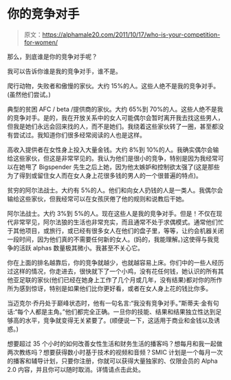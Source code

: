 # 你的竞争对手

> 原文：<https://alphamale20.com/2011/10/17/who-is-your-competition-for-women/>

那么，到底谁是你的竞争对手呢？

我可以告诉你谁是我的竞争对手，谁不是。

爬行动物，失败者和傲慢的家伙。大约 15%的人。这些人绝不是我的竞争对手。(虽然他们尝试。)

典型的贫困 AFC / beta /提供商的家伙。大约 65%到 70%的人。这些人绝不是我的竞争对手。是的，我在开放关系中的女人可能偶尔会暂时离开我去找这些男人，但我是她们永远会回来找的人，而不是她们。我绕着这些家伙转了一圈，甚至都没有尝试过。我知道你们很多经常阅读的人也是这样。

高收入提供者在女性身上投入大量金钱。大约 8%到 10%的人。我确实偶尔会输给这些家伙，但这是非常罕见的。我认为他们是很小的竞争，特别是因为我经常可以在她甩了 Bigspender 先生之后上她，因为他太嫉妒和控制欲太强了(这是那些为了得到或留住女人而在女人身上花很多钱的男人的一个很普遍的特点)。

贫穷的阿尔法战士。大约有 5%的人。他们和向女人扔钱的人是一类人。我偶尔会输给这些家伙，但我经常可以在女孩厌倦了他的规则和说教后干她。

阿尔法战士。大约 3%到 5%的人。现在这些人是我的竞争对手。但是！不仅在现代非常罕见，阿尔法狼的生活也非常充实，而且通常不处于求偶模式。通常他们忙于其他项目，或旅行，或已经有很多女人在他们的盘子里，等等，让约会机器关闭一段时间，因为他们真的不需要任何新的女人。(妈的，我能理解。)这使得与我竞争的活跃 alphas 数量极其微小。我甚至不关心它。

你在上面的排名越靠后，你的竞争就越少，也就越容易上床。你们中的一些人经历过这样的情况，你走进去，很快就下了一个小鸡，没有花任何钱，她认识的所有其他亚足联的家伙(他们已经在她身上工作了几个月或几年，没有结果)都对你的所作所为感到惊讶，特别是如果他们比你更好看，或者在女人身上花的钱比你多。

当迈克尔·乔丹处于巅峰状态时，他有一句名言:“我没有竞争对手。”斯蒂夫·金有句话:“每个人都是主角。”他们都完全正确。一旦你的技能、结果和结果独立性达到足够高的水平，竞争就变得无关紧要了。(顺便说一下，这适用于商业和金钱以及诱惑。)

想要超过 35 个小时的如何改善女性生活和财务生活的播客吗？想每月和我一起做两次教练吗？想要获得数小时基于技术的视频和音频？SMIC 计划是一个每月一次的播客和辅导计划，只要你注册，你就可以获得大量独家的、仅限会员的 Alpha 2.0 内容，并且你可以随时取消。详情请点击此处。